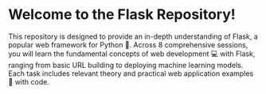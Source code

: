 # Welcome to the Flask Repository!

This repository is designed to provide an in-depth understanding of Flask, a popular web framework for Python 🐍. Across 8 comprehensive sessions, you will learn the fundamental concepts of web development 💻 with Flask, ranging from basic URL building to deploying machine learning models. Each task includes relevant theory and practical web application examples 🚀 with code.
